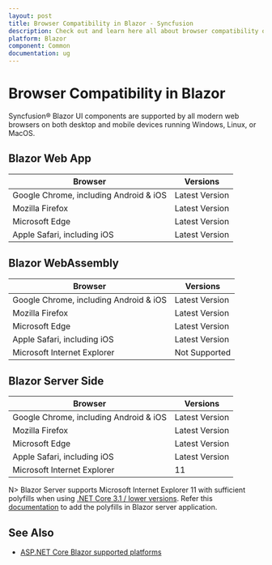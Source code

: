 ```yaml
---
layout: post
title: Browser Compatibility in Blazor - Syncfusion
description: Check out and learn here all about browser compatibility of syncfusion blazor components and much more.
platform: Blazor
component: Common
documentation: ug
---
```


# Browser Compatibility in Blazor

Syncfusion&reg; Blazor UI components are supported by all modern web browsers on both desktop and mobile devices running Windows, Linux, or MacOS.

## Blazor Web App

|    Browser    |    Versions    |
|--------------|---------------|
|    Google Chrome, including Android & iOS    |    Latest Version  |
|    Mozilla Firefox    |    Latest Version  |
|    Microsoft Edge    |    Latest Version  |
|    Apple Safari, including iOS    |    Latest Version  |

## Blazor WebAssembly

|    Browser    |    Versions    |
|--------------|---------------|
|    Google Chrome, including Android & iOS    |    Latest Version  |
|    Mozilla Firefox    |    Latest Version  |
|    Microsoft Edge    |    Latest Version  |
|    Apple Safari, including iOS    |    Latest Version  |
|    Microsoft Internet Explorer    |    Not Supported  |

## Blazor Server Side

|    Browser    |    Versions    |
|--------------|---------------|
|    Google Chrome, including Android & iOS    |    Latest Version  |
|    Mozilla Firefox    |    Latest Version  |
|    Microsoft Edge    |    Latest Version  |
|    Apple Safari, including iOS    |    Latest Version  |
|    Microsoft Internet Explorer    |    11  |

N> Blazor Server supports Microsoft Internet Explorer 11 with sufficient polyfills when using [.NET Core 3.1 / lower versions](https://learn.microsoft.com/en-us/aspnet/core/blazor/supported-platforms?view=aspnetcore-3.1). Refer this [documentation](https://blazor.syncfusion.com/documentation/common/how-to/render-blazor-server-app-in-ie) to add the polyfills in Blazor server application.

## See Also

* [ASP.NET Core Blazor supported platforms](https://learn.microsoft.com/en-us/aspnet/core/blazor/supported-platforms?view=aspnetcore-7.0)
